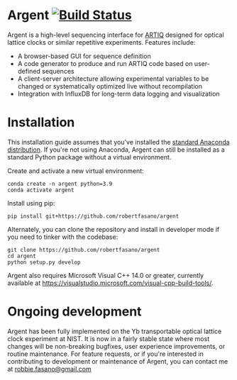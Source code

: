 # Argent [![Build Status](https://app.travis-ci.com/robertfasano/argent.svg?branch=master)](https://app.travis-ci.com/github/robertfasano/argent)
Argent is a high-level sequencing interface for [ARTIQ](https://github.com/m-labs/artiq) designed for optical lattice clocks or similar repetitive experiments. Features include:
* A browser-based GUI for sequence definition
* A code generator to produce and run ARTIQ code based on user-defined sequences
* A client-server architecture allowing experimental variables to be changed or systematically optimized live without recompilation
* Integration with InfluxDB for long-term data logging and visualization

# Installation
This installation guide assumes that you've installed the [standard Anaconda distribution](https://www.anaconda.com/products/individual]). If you're not using Anaconda, Argent can still be installed as a standard Python package without a virtual environment.

Create and activate a new virtual environment:

```
conda create -n argent python=3.9
conda activate argent
```

Install using pip:

```pip install git+https://github.com/robertfasano/argent```

Alternately, you can clone the repository and install in developer mode if you need to tinker with the codebase:
```
git clone https://github.com/robertfasano/argent
cd argent
python setup.py develop
```

Argent also requires Microsoft Visual C++ 14.0 or greater, currently available at https://visualstudio.microsoft.com/visual-cpp-build-tools/.

# Ongoing development
Argent has been fully implemented on the Yb transportable optical lattice clock experiment at NIST. It is now in a fairly stable state where most changes will be non-breaking bugfixes, user experience improvements, or routine maintenance. For feature requests, or if you're interested in contributing to development or maintenance of Argent, you can contact me at robbie.fasano@gmail.com


